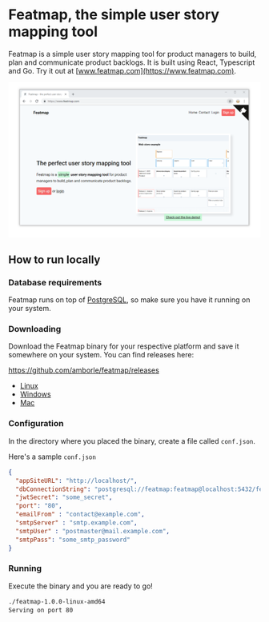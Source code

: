 # Featmap, the simple user story mapping tool
Featmap is a simple user story mapping tool for product managers to build, plan and communicate product backlogs. It is built using React, Typescript and Go. Try it out at [www.featmap.com](https://www.featmap.com).

![Featmap screenshot](screenshot.png)


## How to run locally

### Database requirements
Featmap runs on top of [PostgreSQL](https://www.postgresql.org/), so make sure you have it running on your system.

### Downloading
Download the Featmap binary for your respective platform and save it somewhere on your system. You can find releases here:

https://github.com/amborle/featmap/releases


*  [Linux](https://github.com/amborle/featmap/releases/download/v1.0.0/featmap-1.0.0-linux-amd64)
*  [Windows](https://github.com/amborle/featmap/releases/download/v1.0.0/featmap-1.0.0-windows-amd64.exe)
*  [Mac](https://github.com/amborle/featmap/releases/download/v1.0.0/featmap-1.0.0-windows-amd64.exe)

### Configuration
In the directory where you placed the binary, create a file called ```conf.json```.

Here's a sample  ```conf.json```

```json
{  
  "appSiteURL": "http://localhost/",
  "dbConnectionString": "postgresql://featmap:featmap@localhost:5432/featmap?sslmode=disable",
  "jwtSecret": "some_secret",
  "port": "80",
  "emailFrom" : "contact@example.com",
  "smtpServer" : "smtp.example.com",
  "smtpUser" : "postmaster@mail.example.com",
  "smtpPass": "some_smtp_password"
}
```

### Running
Execute the binary and you are ready to go!

```bash
./featmap-1.0.0-linux-amd64
Serving on port 80
```

















